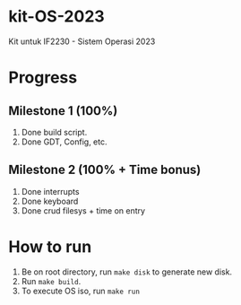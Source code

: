 # kit-OS-2023
Kit untuk IF2230 - Sistem Operasi 2023

# Progress
## Milestone 1 (100%)
1. Done build script.
2. Done GDT, Config, etc.

## Milestone 2 (100% + Time bonus)
1. Done interrupts
2. Done keyboard
3. Done crud filesys + time on entry

# How to run
1. Be on root directory, run `make disk` to generate new disk.
2. Run `make build`.
2. To execute OS iso, run `make run`